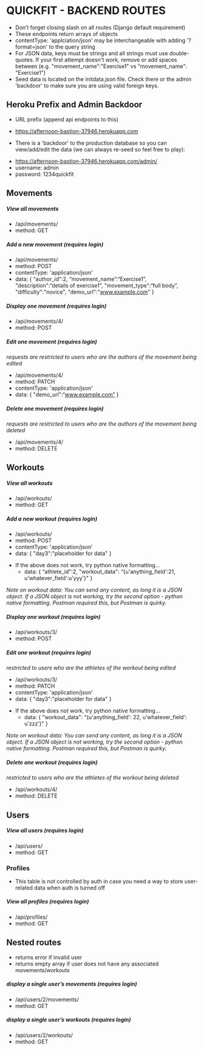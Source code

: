 # QUICKFIT - BACKEND ROUTES
- Don’t forget closing slash on all routes (Django default requirement)
- These endpoints return arrays of objects
- contentType: 'applciation/json' may be interchangeable with adding '?format=json' to the query string
- For JSON data, keys must be strings and all strings must use double-quotes. If your first attempt doesn't work, remove or add spaces between (e.g. "movement_name":"Exercise1" vs "movement_name": "Exercise1")
- Seed data is located on the initdata.json file.  Check there or the admin 'backdoor' to make sure you are using valid foreign keys.


## Heroku Prefix and Admin Backdoor
* URL prefix (append api endpoints to this)
 - https://afternoon-bastion-37946.herokuapp.com

* There is a 'backdoor' to the production database so you can view/add/edit the data (we can always re-seed so feel free to play):
 - https://afternoon-bastion-37946.herokuapp.com/admin/
 - username: admin
 - password: 1234quickfit


## Movements

##### View all movements
- /api/movements/
- method: GET

##### Add a new movement (requires login)
- /api/movements/
- method: POST
- contentType: 'application/json'
- data: { “author_id":2, “movement_name”:“Exercise1”, "description":“details of exercise1”, "movement_type":“full body”, "difficulty":"novice", "demo_url":"www.example.com" }

##### Display one movement (requires login)
- /api/movements/4/
- method: POST

##### Edit one movement (requires login)
*requests are restricted to users who are the authors of the movement being edited*
- /api/movements/4/
- method: PATCH
- contentType: 'application/json'
- data: { "demo_url":“www.example.com” }

##### Delete one movement (requires login)
*requests are restricted to users who are the authors of the movement being deleted*
- /api/movements/4/
- method: DELETE





## Workouts

##### View all workouts
  - /api/workouts/
  - method: GET

##### Add a new workout (requires login)
  - /api/workouts/
  - method: POST
  - contentType: 'application/json'
  - data: { "day3":"placeholder for data" }

* If the above does not work, try python native formatting...
  - data:   { “athlete_id":2, "workout_data": “{u'anything_field':21, u’whatever_field':u’yyy'}" }

*Note on workout data:  You can send any content, as long it is a JSON object. If a JSON object is not working, try the second option - python native formatting. Postman required this, but Postman is quirky.*

##### Display one workout (requires login)
  - /api/workouts/3/
  - method: POST

##### Edit one workout (requires login)
*restricted to users who are the athletes of the workout being edited*
  - /api/workouts/3/
  - method: PATCH
  - contentType: 'application/json'
  - data: { "day3":"placeholder for data" }

* If the above does not work, try python native formatting...
  - data: { "workout_data": “{u'anything_field': 22, u’whatever_field': u’zzz’}" }

*Note on workout data:  You can send any content, as long it is a JSON object. If a JSON object is not working, try the second option - python native formatting. Postman required this, but Postman is quirky.*


##### Delete one workout (requires login)
*restricted to users who are the athletes of the workout being deleted*
  - /api/workouts/4/
  - method: DELETE



## Users

##### View all users (requires login)
- /api/users/
- method: GET


### Profiles
- This table is not controlled by auth in case you need a way to store user-related data when auth is turned off

##### View all profiles (requires login)
- /api/profiles/
- method: GET




## Nested routes
- returns error if invalid user
- returns empty array if user does not have any associated movements/workouts

##### display a single user’s movements (requires login)
- /api/users/2/movements/
- method: GET

##### display a single user’s workouts (requires login)
- /api/users/2/workouts/
- method: GET
